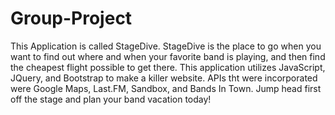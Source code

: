 # Group-Project

This Application is called StageDive. StageDive is the place to go when you want to find out where and when your favorite band is playing, and then find the cheapest flight possible to get there. This application utilizes JavaScript, JQuery, and Bootstrap to make a killer website. APIs tht were incorporated were Google Maps, Last.FM, Sandbox, and Bands In Town. Jump head first off the stage and plan your band vacation today!
